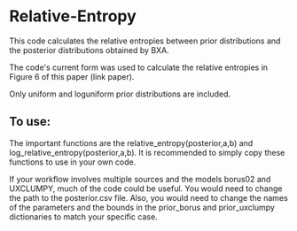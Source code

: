 # Relative-Entropy
This code calculates the relative entropies between prior distributions and the posterior distributions obtained by BXA.

The code's current form was used to calculate the relative entropies in Figure 6 of this paper (link paper). 

Only uniform and loguniform prior distributions are included.

## To use:
The important functions are the relative_entropy(posterior,a,b) and log_relative_entropy(posterior,a,b). It is recommended to simply copy these functions to use in your own code.

If your workflow involves multiple sources and the models borus02 and UXCLUMPY, much of the code could be useful. You would need to change the path to the posterior.csv file. Also, you would need to change the names of the parameters and the bounds in the prior_borus and prior_uxclumpy dictionaries to match your specific case. 

